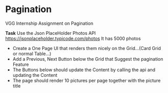 # Pagination
VGG Internship Assignment on Pagination 


**Task**
Use the Json PlaceHolder Photos API
https://jsonplaceholder.typicode.com/photos
It has 5000 photos

* Create a One Page UI that renders them nicely on the Grid…(Card Grid or normal Table…)
* Add a Previous, Next Button below the Grid that Suggest the pagination Feature
* The Buttons below should update the Content by calling the api and updating the Content
* The page should render 10 pictures per page together with the picture title
